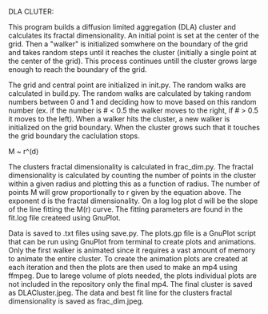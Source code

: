 DLA CLUTER:

 This program builds a diffusion limited aggregation (DLA) cluster and calculates its fractal dimensionality. An initial point is set at the center of the grid. Then a "walker"  is initialized somwhere on the boundary of the grid and takes random steps until it reaches the cluster (initially a single point at the center of the grid). This process continues untill the cluster grows large enough to reach the boundary of the grid. 

 The grid and central point are initialized in init.py. The random walks are calculated in build.py. The random walks are calculated by taking random numbers between 0 and 1 and deciding how to move based on this random number (ex. if the number is    # < 0.5 the walker moves to the right, if # > 0.5 it moves to the left). When a walker hits the cluster, a new walker is initialized on the grid boundary. When the cluster grows such that it touches the grid boundary the caclulation stops. 

 M ~ r^(d)

 The clusters fractal dimensionality is calculated in frac_dim.py. The fractal dimensionality is calculated by counting the number of points in the cluster within a given radius and plotting this as a function of radius. The number of points M will grow proportionally to r given by the equation above. The exponent d is the fractal dimensionality. On a log log plot d will be the slope of the line fitting the M(r) curve. The fitting parameters are found in the fit.log file createed using GnuPlot.

 Data is saved to .txt files using save.py. The plots.gp file is a GnuPlot script that can be run using GnuPlot from terminal to create plots and animations. Only the first walker is animated since it requires a vast amount of memory to animate the entire cluster. To create the animation plots are created at each iteration and then the plots are then used to make an mp4 using ffmpeg. Due to larege volume of plots needed, the plots individual plots are not included in the repository only the final mp4. The final cluster is saved as DLACluster.jpeg. The data and best fit line for the clusters fractal dimensionality is saved as frac_dim.jpeg. 